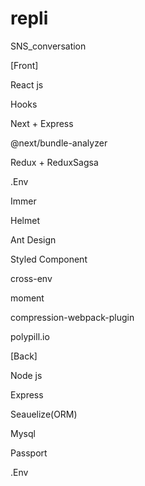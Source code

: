 # repli
 SNS_conversation
 
[Front]

React js

Hooks

Next + Express

@next/bundle-analyzer

Redux + ReduxSagsa

.Env

Immer

Helmet

Ant Design

Styled Component

cross-env

moment

compression-webpack-plugin

polypill.io

[Back]

Node js

Express

Seauelize(ORM)

Mysql

Passport

.Env

